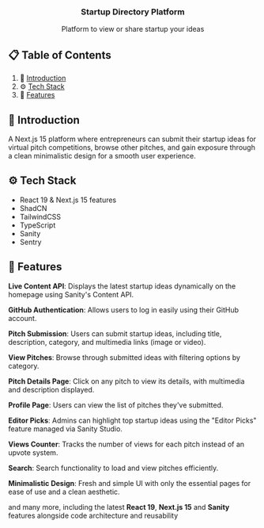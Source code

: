 <div align="center">
<h3 align="center">Startup Directory Platform</h3>
   <div align="center">
    Platform to view or share startup your ideas
    </div>
</div>

## 📋 <a name="table">Table of Contents</a>

1. 🤖 [Introduction](#introduction)
2. ⚙️ [Tech Stack](#tech-stack)
3. 🔋 [Features](#features)

## <a name="introduction">🤖 Introduction</a>

A Next.js 15 platform where entrepreneurs can submit their startup ideas for virtual pitch competitions, browse other
pitches, and gain exposure through a clean minimalistic design for a smooth user experience.

## <a name="tech-stack">⚙️ Tech Stack</a>

- React 19 & Next.js 15 features
- ShadCN
- TailwindCSS
- TypeScript
- Sanity
- Sentry

## <a name="features">🔋 Features</a>

**Live Content API**: Displays the latest startup ideas dynamically on the homepage using Sanity's Content API.

**GitHub Authentication**: Allows users to log in easily using their GitHub account.

**Pitch Submission**: Users can submit startup ideas, including title, description, category, and multimedia links (image or video).

**View Pitches**: Browse through submitted ideas with filtering options by category.

**Pitch Details Page**: Click on any pitch to view its details, with multimedia and description displayed.

**Profile Page**: Users can view the list of pitches they've submitted.

**Editor Picks**: Admins can highlight top startup ideas using the "Editor Picks" feature managed via Sanity Studio.

**Views Counter**: Tracks the number of views for each pitch instead of an upvote system.

**Search**: Search functionality to load and view pitches efficiently.

**Minimalistic Design**: Fresh and simple UI with only the essential pages for ease of use and a clean aesthetic.

and many more, including the latest **React 19**, **Next.js 15** and **Sanity** features alongside code architecture and reusability
